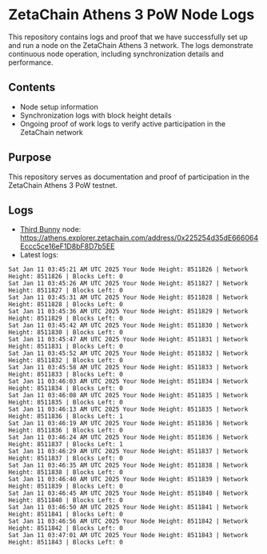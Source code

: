 # ZetaChain Athens 3 PoW Node Logs
This repository contains logs and proof that we have successfully set up and run a node on the ZetaChain Athens 3 network. The logs demonstrate continuous node operation, including synchronization details and performance.

## Contents
- Node setup information
- Synchronization logs with block height details
- Ongoing proof of work logs to verify active participation in the ZetaChain network

## Purpose
This repository serves as documentation and proof of participation in the ZetaChain Athens 3 PoW testnet.

## Logs

- [Third Bunny](https://thirdbunny.xyz/) node: https://athens.explorer.zetachain.com/address/0x225254d35dE666064Eccc5ce16eF1D8bF8D7b5EE
- Latest logs:
```
Sat Jan 11 03:45:21 AM UTC 2025 Your Node Height: 8511826 | Network Height: 8511826 | Blocks Left: 0
Sat Jan 11 03:45:26 AM UTC 2025 Your Node Height: 8511827 | Network Height: 8511827 | Blocks Left: 0
Sat Jan 11 03:45:31 AM UTC 2025 Your Node Height: 8511828 | Network Height: 8511828 | Blocks Left: 0
Sat Jan 11 03:45:36 AM UTC 2025 Your Node Height: 8511829 | Network Height: 8511829 | Blocks Left: 0
Sat Jan 11 03:45:42 AM UTC 2025 Your Node Height: 8511830 | Network Height: 8511830 | Blocks Left: 0
Sat Jan 11 03:45:47 AM UTC 2025 Your Node Height: 8511831 | Network Height: 8511831 | Blocks Left: 0
Sat Jan 11 03:45:52 AM UTC 2025 Your Node Height: 8511832 | Network Height: 8511832 | Blocks Left: 0
Sat Jan 11 03:45:58 AM UTC 2025 Your Node Height: 8511833 | Network Height: 8511833 | Blocks Left: 0
Sat Jan 11 03:46:03 AM UTC 2025 Your Node Height: 8511834 | Network Height: 8511834 | Blocks Left: 0
Sat Jan 11 03:46:08 AM UTC 2025 Your Node Height: 8511835 | Network Height: 8511835 | Blocks Left: 0
Sat Jan 11 03:46:13 AM UTC 2025 Your Node Height: 8511835 | Network Height: 8511836 | Blocks Left: 1
Sat Jan 11 03:46:19 AM UTC 2025 Your Node Height: 8511836 | Network Height: 8511836 | Blocks Left: 0
Sat Jan 11 03:46:24 AM UTC 2025 Your Node Height: 8511836 | Network Height: 8511837 | Blocks Left: 1
Sat Jan 11 03:46:29 AM UTC 2025 Your Node Height: 8511837 | Network Height: 8511837 | Blocks Left: 0
Sat Jan 11 03:46:35 AM UTC 2025 Your Node Height: 8511838 | Network Height: 8511838 | Blocks Left: 0
Sat Jan 11 03:46:40 AM UTC 2025 Your Node Height: 8511839 | Network Height: 8511839 | Blocks Left: 0
Sat Jan 11 03:46:45 AM UTC 2025 Your Node Height: 8511840 | Network Height: 8511840 | Blocks Left: 0
Sat Jan 11 03:46:50 AM UTC 2025 Your Node Height: 8511841 | Network Height: 8511841 | Blocks Left: 0
Sat Jan 11 03:46:56 AM UTC 2025 Your Node Height: 8511842 | Network Height: 8511842 | Blocks Left: 0
Sat Jan 11 03:47:01 AM UTC 2025 Your Node Height: 8511843 | Network Height: 8511843 | Blocks Left: 0
```
